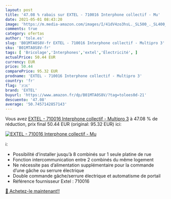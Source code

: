 ```yaml
---
layout: post
title: '47.08 % rabais sur EXTEL - 710016 Interphone collectif - Mu'
date: 2021-05-01 08:43:20
image: 'https://m.media-amazon.com/images/I/41dV4zo3hsL._SL500_._SL400_.jpg'
comments: true
category: ofertas
author: 'tole.es'
slug: 'B01MTA0S8V-fr EXTEL - 710016 Interphone collectif - Multipro 3'
sku: 'B01MTA0S8V-fr'
tags: [ 'Bricolage','Interphones','extel','Électricité', ]
actualPrice: 50.44 EUR
currency: EUR
price: 50.44
comparePrice: 95.32 EUR
prodname: 'EXTEL - 710016 Interphone collectif - Multipro 3'
country: 'fr'
flag: '🇫🇷'
brand: 'EXTEL'
buyurl: 'https://www.amazon.fr/dp/B01MTA0S8V/?tag=tolees0d-21'
descuento: '47.08'
average: '50.7457142857143'
---
```


Vous avez [EXTEL - 710016 Interphone collectif - Multipro 3](https://www.amazon.fr/dp/B01MTA0S8V/?tag=tolees0d-21)  à  47.08 % de réduction, prix final  50.44 EUR (original: 95.32 EUR) ici:

[![EXTEL - 710016 Interphone collectif - Mu](https://m.media-amazon.com/images/I/41dV4zo3hsL._SL500_._SL400_.jpg)](https://www.amazon.fr/dp/B01MTA0S8V/?tag=tolees0d-21)

ℹ️:

- Possibilité d’installer jusqu’à 8 combinés sur 1 seule platine de rue
- Fonction intercommunication entre 2 combinés du même logement
- Ne nécessite pas d’alimentation supplémentaire pour la commande d’une gâche ou serrure électrique
- Double commande gâche/serrure électrique et automatisme de portail
- Référence fournisseur Extel : 710016

[🛒 Achetez-le maintenant!!](https://www.amazon.fr/dp/B01MTA0S8V/?tag=tolees0d-21)
